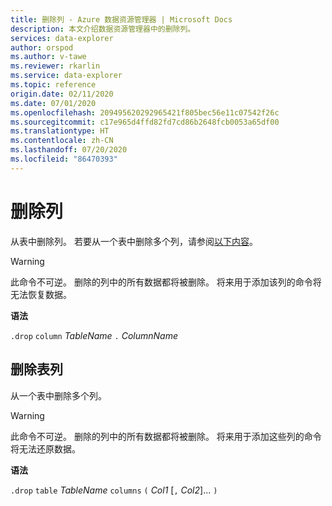 ```yaml
---
title: 删除列 - Azure 数据资源管理器 | Microsoft Docs
description: 本文介绍数据资源管理器中的删除列。
services: data-explorer
author: orspod
ms.author: v-tawe
ms.reviewer: rkarlin
ms.service: data-explorer
ms.topic: reference
origin.date: 02/11/2020
ms.date: 07/01/2020
ms.openlocfilehash: 209495620292965421f805bec56e11c07542f26c
ms.sourcegitcommit: c17e965d4ffd82fd7cd86b2648fcb0053a65df00
ms.translationtype: HT
ms.contentlocale: zh-CN
ms.lasthandoff: 07/20/2020
ms.locfileid: "86470393"
---
```

# <a name="drop-column"></a>删除列

从表中删除列。
若要从一个表中删除多个列，请参阅[以下内容](#drop-table-columns)。

> [!WARNING]
> 此命令不可逆。 删除的列中的所有数据都将被删除。
> 将来用于添加该列的命令将无法恢复数据。

**语法**

`.drop` `column` _TableName_ `.` _ColumnName_

## <a name="drop-table-columns"></a>删除表列

从一个表中删除多个列。

> [!WARNING]
> 此命令不可逆。 删除的列中的所有数据都将被删除。
> 将来用于添加这些列的命令将无法还原数据。

**语法**

`.drop` `table` _TableName_ `columns` `(` _Col1_ [`,` *Col2*]... `)`
